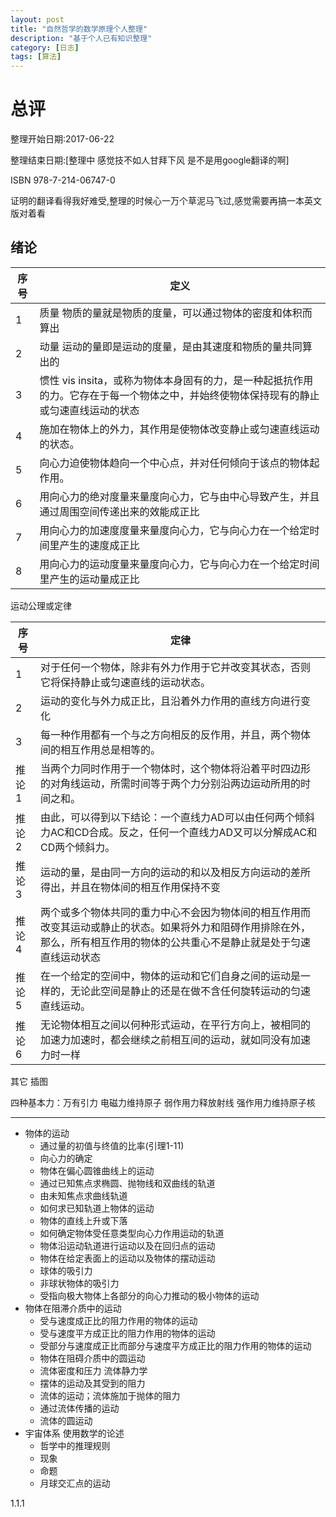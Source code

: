 ```yaml
---
layout: post
title: "自然哲学的数学原理个人整理"
description: "基于个人已有知识整理"
category: [日志]
tags: [算法]
---
```


# 总评

整理开始日期:2017-06-22

整理结束日期:[整理中 感觉技不如人甘拜下风 是不是用google翻译的啊]

ISBN 978-7-214-06747-0

证明的翻译看得我好难受,整理的时候心一万个草泥马飞过,感觉需要再搞一本英文版对着看

## 绪论

|序号|定义|
|---|---|
|1|质量 物质的量就是物质的度量，可以通过物体的密度和体积而算出|
|2|动量 运动的量即是运动的度量，是由其速度和物质的量共同算出的|
|3|惯性 vis insita，或称为物体本身固有的力，是一种起抵抗作用的力。它存在于每一个物体之中，并始终使物体保持现有的静止或匀速直线运动的状态|
|4|施加在物体上的外力，其作用是使物体改变静止或匀速直线运动的状态。|
|5|向心力迫使物体趋向一个中心点，并对任何倾向于该点的物体起作用。|
|6|用向心力的绝对度量来量度向心力，它与由中心导致产生，并且通过周围空间传递出来的效能成正比|
|7|用向心力的加速度度量来量度向心力，它与向心力在一个给定时间里产生的速度成正比|
|8|用向心力的运动度量来量度向心力，它与向心力在一个给定时间里产生的运动量成正比|

运动公理或定律

|序号|定律|
|---|---|
|1|对于任何一个物体，除非有外力作用于它并改变其状态，否则它将保持静止或匀速直线的运动状态。|
|2|运动的变化与外力成正比，且沿着外力作用的直线方向进行变化|
|3|每一种作用都有一个与之方向相反的反作用，并且，两个物体间的相互作用总是相等的。|
|推论1|当两个力同时作用于一个物体时，这个物体将沿着平时四边形的对角线运动，所需时间等于两个力分别沿两边运动所用的时间之和。|
|推论2|由此，可以得到以下结论：一个直线力AD可以由任何两个倾斜力AC和CD合成。反之，任何一个直线力AD又可以分解成AC和CD两个倾斜力。|
|推论3|运动的量，是由同一方向的运动的和以及相反方向运动的差所得出，并且在物体间的相互作用保持不变|
|推论4|两个或多个物体共同的重力中心不会因为物体间的相互作用而改变其运动或静止的状态。如果将外力和阻碍作用排除在外，那么，所有相互作用的物体的公共重心不是静止就是处于匀速直线运动状态|
|推论5|在一个给定的空间中，物体的运动和它们自身之间的运动是一样的，无论此空间是静止的还是在做不含任何旋转运动的匀速直线运动。|
|推论6|无论物体相互之间以何种形式运动，在平行方向上，被相同的加速力加速时，都会继续之前相互间的运动，就如同没有加速力时一样|

其它 插图

四种基本力：万有引力 电磁力维持原子 弱作用力释放射线 强作用力维持原子核

---

 - 物体的运动
    + 通过量的初值与终值的比率(引理1-11)
    + 向心力的确定
    + 物体在偏心圆锥曲线上的运动
    + 通过已知焦点求椭圆、抛物线和双曲线的轨道
    + 由未知焦点求曲线轨道
    + 如何求已知轨道上物体的运动
    + 物体的直线上升或下落
    + 如何确定物体受任意类型向心力作用运动的轨道
    + 物体沿运动轨道进行运动以及在回归点的运动
    + 物体在给定表面上的运动以及物体的摆动运动
    + 球体的吸引力
    + 非球状物体的吸引力
    + 受指向极大物体上各部分的向心力推动的极小物体的运动
 - 物体在阻滞介质中的运动
    + 受与速度成正比的阻力作用的物体的运动
    + 受与速度平方成正比的阻力作用的物体的运动
    + 受部分与速度成正比而部分与速度平方成正比的阻力作用的物体的运动
    + 物体在阻碍介质中的圆运动
    + 流体密度和压力 流体静力学
    + 摆体的运动及其受到的阻力
    + 流体的运动；流体施加于抛体的阻力
    + 通过流体传播的运动
    + 流体的圆运动
 - 宇宙体系 使用数学的论述
    + 哲学中的推理规则
    + 现象
    + 命题
    + 月球交汇点的运动


1.1.1 
